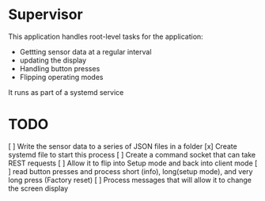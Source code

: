 # Supervisor

This application handles root-level tasks for the application:

* Gettting sensor data at a regular interval
* updating the display
* Handling button presses
* Flipping operating modes

It runs as part of a systemd service

# TODO
[ ] Write the sensor data to a series of JSON files in a folder
[x] Create systemd file to start this process
[ ] Create a command socket that can take REST requests
[ ] Allow it to flip into Setup mode and back into client mode
[ ] read button presses and process short (info), long(setup mode), and very long press (Factory reset)
[ ] Process messages that will allow it to change the screen display
